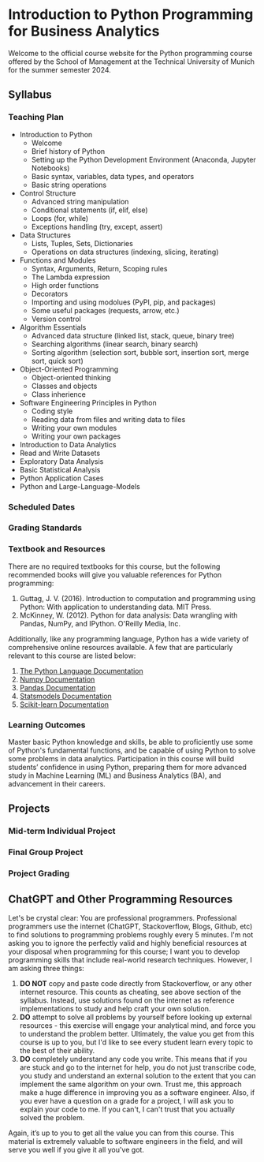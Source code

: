 # Introduction to Python Programming for Business Analytics
Welcome to the official course website for the Python programming course offered by the School of Management at the Technical University of Munich for the summer semester 2024.

## Syllabus

### Teaching Plan
- Introduction to Python
  - Welcome 
  - Brief history of Python
  - Setting up the Python Development Environment (Anaconda, Jupyter Notebooks)
  - Basic syntax, variables, data types, and operators
  - Basic string operations
- Control Structure
  - Advanced string manipulation 
  - Conditional statements (if, elif, else)
  - Loops (for, while)
  - Exceptions handling (try, except, assert)
- Data Structures
  - Lists, Tuples, Sets, Dictionaries
  - Operations on data structures (indexing, slicing, iterating)
- Functions and Modules
  - Syntax, Arguments, Return, Scoping rules
  - The Lambda expression
  - High order functions
  - Decorators
  - Importing and using modolues (PyPI, pip, and packages)
  - Some useful packages (requests, arrow, etc.)
  - Version control
- Algorithm Essentials
  - Advanced data structure (linked list, stack, queue, binary tree)
  - Searching algorithms (linear search, binary search)
  - Sorting algorithm (selection sort, bubble sort, insertion sort, merge sort, quick sort)
- Object-Oriented Programming
  - Object-oriented thinking
  - Classes and objects
  - Class inherience
- Software Engineering Principles in Python
  - Coding style
  - Reading data from files and writing data to files
  - Writing your own modules
  - Writing your own packages
- Introduction to Data Analytics
- Read and Write Datasets
- Exploratory Data Analysis
- Basic Statistical Analysis
- Python Application Cases
- Python and Large-Language-Models

### Scheduled Dates

### Grading Standards

### Textbook and Resources
There are no required textbooks for this course, but the following recommended books will give
you valuable references for Python programming:
1. Guttag, J. V. (2016). Introduction to computation and programming using Python: With application to understanding data. MIT Press.
2. McKinney, W. (2012). Python for data analysis: Data wrangling with Pandas, NumPy, and IPython. O'Reilly Media, Inc.

Additionally, like any programming language, Python has a wide variety of comprehensive
online resources available. A few that are particularly relevant to this course are listed below:
1. [The Python Language Documentation](https://www.python.org/doc/)
2. [Numpy Documentation](https://numpy.org/doc/stable/index.html)
3. [Pandas Documentation](https://pandas.pydata.org/)
4. [Statsmodels Documentation](https://www.statsmodels.org/stable/index.html)
5. [Scikit-learn Documentation](https://scikit-learn.org/stable/)

### Learning Outcomes
Master basic Python knowledge and skills, be able to proficiently use some of Python's fundamental functions, and be capable of using Python to solve some problems in data analytics. Participation in this course will build students’ confidence in using Python, preparing them for more advanced study in Machine Learning (ML) and Business Analytics (BA), and advancement in their careers.

## Projects

### Mid-term Individual Project

### Final Group Project

### Project Grading

## ChatGPT and Other Programming Resources
Let's be crystal clear: You are professional programmers. Professional programmers use the
internet (ChatGPT, Stackoverflow, Blogs, Github, etc) to find solutions to programming problems roughly
every 5 minutes. I'm not asking you to ignore the perfectly valid and highly beneficial resources
at your disposal when programming for this course; I want you to develop programming skills
that include real-world research techniques. However, I am asking three things:

1. **DO NOT** copy and paste code directly from Stackoverflow, or any other internet resource.
This counts as cheating, see above section of the syllabus. Instead, use solutions found on the
internet as reference implementations to study and help craft your own solution.
2. **DO** attempt to solve all problems by yourself before looking up external resources - this
exercise will engage your analytical mind, and force you to understand the problem better.
Ultimately, the value you get from this course is up to you, but I'd like to see every student learn
every topic to the best of their ability.
3. **DO** completely understand any code you write. This means that if you are stuck and go to the
internet for help, you do not just transcribe code, you study and understand an external solution
to the extent that you can implement the same algorithm on your own. Trust me, this approach
make a huge difference in improving you as a software engineer. Also, if you ever have a
question on a grade for a project, I will ask you to explain your code to me. If you can't, I can't
trust that you actually solved the problem.

Again, it’s up to you to get all the value you can from this course. This material is extremely
valuable to software engineers in the field, and will serve you well if you give it all you've got.

